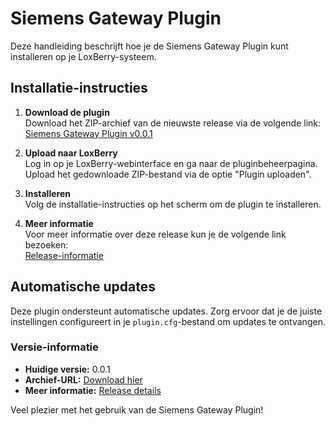 # Siemens Gateway Plugin

Deze handleiding beschrijft hoe je de Siemens Gateway Plugin kunt installeren op je LoxBerry-systeem.

## Installatie-instructies

1. **Download de plugin**  
   Download het ZIP-archief van de nieuwste release via de volgende link:  
   [Siemens Gateway Plugin v0.0.1](https://github.com/Q-Home/SiemensGatewayPlugin/archive/0.0.1.zip)

2. **Upload naar LoxBerry**  
   Log in op je LoxBerry-webinterface en ga naar de pluginbeheerpagina. Upload het gedownloade ZIP-bestand via de optie "Plugin uploaden".

3. **Installeren**  
   Volg de installatie-instructies op het scherm om de plugin te installeren.

4. **Meer informatie**  
   Voor meer informatie over deze release kun je de volgende link bezoeken:  
   [Release-informatie](https://github.com/Q-Home/SiemensGatewayPlugin//releases)

## Automatische updates

Deze plugin ondersteunt automatische updates. Zorg ervoor dat je de juiste instellingen configureert in je `plugin.cfg`-bestand om updates te ontvangen.

### Versie-informatie

- **Huidige versie:** 0.0.1
- **Archief-URL:** [Download hier](https://github.com/Q-Home/SiemensGatewayPlugin/archive/0.0.1.zip)
- **Meer informatie:** [Release details](https://github.com/Q-Home/SiemensGatewayPlugin//releases)

Veel plezier met het gebruik van de Siemens Gateway Plugin!